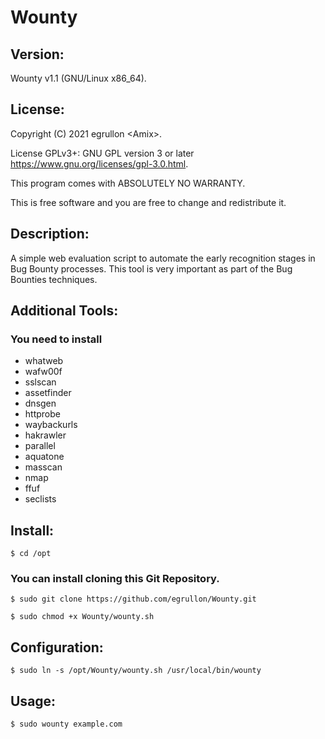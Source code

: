 # Wounty

## Version:
Wounty v1.1 (GNU/Linux x86_64).

## License:
Copyright (C) 2021 egrullon \<Amix\>.

License GPLv3+: GNU GPL version 3 or later https://www.gnu.org/licenses/gpl-3.0.html.

This program comes with ABSOLUTELY NO WARRANTY.

This is free software and you are free to change and redistribute it.

## Description:
A simple web evaluation script to automate the early recognition stages in Bug Bounty processes. This tool is very important as part of the Bug Bounties techniques.

## Additional Tools:
### You need to install
- whatweb
- wafw00f
- sslscan
- assetfinder
- dnsgen
- httprobe
- waybackurls
- hakrawler
- parallel
- aquatone
- masscan
- nmap
- ffuf
- seclists

## Install:
```
$ cd /opt
```

### You can install cloning this Git Repository.
```
$ sudo git clone https://github.com/egrullon/Wounty.git
```
```
$ sudo chmod +x Wounty/wounty.sh
```

## Configuration:
```
$ sudo ln -s /opt/Wounty/wounty.sh /usr/local/bin/wounty
```

## Usage:
```
$ sudo wounty example.com
```

